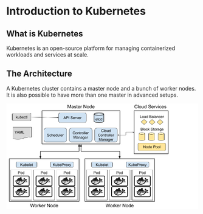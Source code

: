 # Introduction to Kubernetes

## What is Kubernetes

Kubernetes is an open-source platform for managing containerized workloads and services at scale.

## The Architecture

A Kubernetes cluster contains a master node and a bunch of worker nodes. It is also possible to have more than one master in advanced setups.

![](images/k8x-arch.png)

